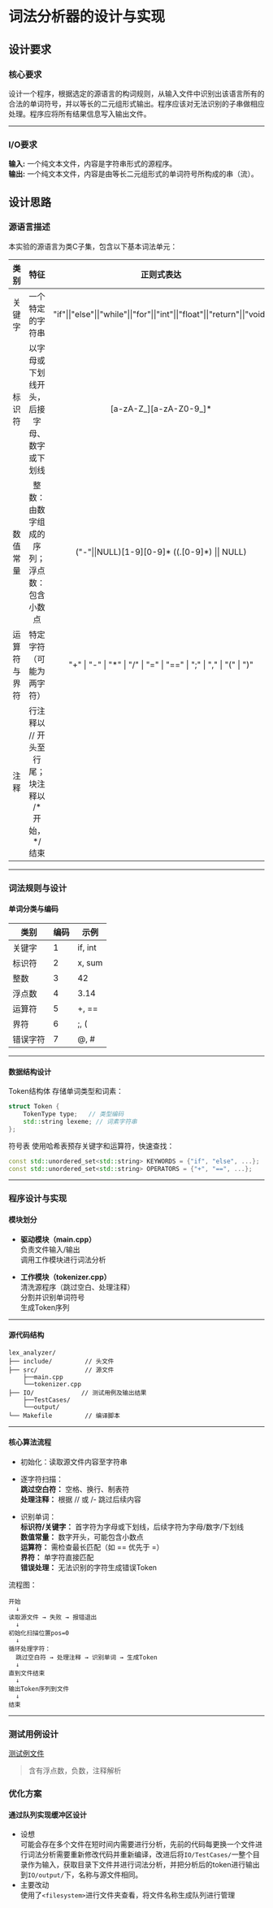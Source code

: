 # 词法分析器的设计与实现

## 设计要求
### 核心要求
设计一个程序，根据选定的源语言的构词规则，从输入文件中识别出该语言所有的合法的单词符号，并以等长的二元组形式输出。程序应该对无法识别的子串做相应处理。程序应将所有结果信息写入输出文件。  

---
### I/O要求
**输入:** 一个纯文本文件，内容是字符串形式的源程序。  
**输出:** 一个纯文本文件，内容是由等长二元组形式的单词符号所构成的串（流）。

## 设计思路
### 源语言描述
本实验的源语言为类C子集，包含以下基本词法单元：

类别|特征|正则式表达
:-:|:-:|:-:
关键字|一个特定的字符串|"if"\|\|"else"\|\|"while"\|\|"for"\|\|"int"\|\|"float"\|\|"return"\|\|"void"
标识符|以字母或下划线开头，后接字母、数字或下划线|[a-zA-Z_][a-zA-Z0-9_]*
数值常量|整数：由数字组成的序列；浮点数：包含小数点|("-"\|\|NULL)[1-9][0-9]\* ((.[0-9]\*) \|\| NULL)
运算符与界符|特定字符（可能为两字符）|"+" \| "-" \| "*" \| "/" \| "=" \| "==" \| ";" \| "," \| "(" \| ")"
注释|行注释以 // 开头至行尾；块注释以 /* 开始，*/ 结束
---
### 词法规则与设计
#### 单词分类与编码
类别|编码|示例
-|-|-
关键字|1|if, int
标识符|2|x, sum
整数|3|42
浮点数|4|3.14
运算符|5|+, ==
界符|6|;, (
错误字符|7|@, #
---
#### 数据结构设计
Token结构体
存储单词类型和词素：
```cpp
struct Token {
    TokenType type;   // 类型编码
    std::string lexeme; // 词素字符串
};
```

符号表
使用哈希表预存关键字和运算符，快速查找：
```cpp
const std::unordered_set<std::string> KEYWORDS = {"if", "else", ...};
const std::unordered_set<std::string> OPERATORS = {"+", "==", ...};
```
---
### 程序设计与实现
#### 模块划分
- **驱动模块（main.cpp）**  
负责文件输入/输出  
调用工作模块进行词法分析

- **工作模块（tokenizer.cpp）**  
清洗源程序（跳过空白、处理注释）  
分割并识别单词符号  
生成Token序列  
---
#### 源代码结构
```paintext
lex_analyzer/
├── include/         // 头文件
├── src/             // 源文件
    ├──main.cpp
    └──tokenizer.cpp
├── IO/             // 测试用例及输出结果
    ├──TestCases/
    └──output/
└── Makefile         // 编译脚本
```
---
#### 核心算法流程
- 初始化：读取源文件内容至字符串
- 逐字符扫描：  
**跳过空白符：** 空格、换行、制表符  
**处理注释：** 根据 // 或 /- 跳过后续内容

- 识别单词：  
**标识符/关键字：** 首字符为字母或下划线，后续字符为字母/数字/下划线  
**数值常量：** 数字开头，可能包含小数点  
**运算符：** 需检查最长匹配（如 == 优先于 =）  
**界符：** 单字符直接匹配  
**错误处理：** 无法识别的字符生成错误Token  

流程图：

```paintext
开始
  ↓
读取源文件 → 失败 → 报错退出
  ↓
初始化扫描位置pos=0
  ↓
循环处理字符：
  跳过空白符 → 处理注释 → 识别单词 → 生成Token
  ↓
直到文件结束
  ↓
输出Token序列到文件
  ↓
结束
```
---
### 测试用例设计
[测试例文件](IO/TestCases/simpleCauculate.txt)  
> 含有浮点数，负数，注释解析

### 优化方案
#### 通过队列实现缓冲区设计
- 设想  
可能会存在多个文件在短时间内需要进行分析，先前的代码每更换一个文件进行词法分析需要重新修改代码并重新编译，改进后将`IO/TestCases/`一整个目录作为输入，获取目录下文件并进行词法分析，并把分析后的token进行输出到`IO/output/`下，名称与源文件相同。
- 主要改动  
使用了`<filesystem>`进行文件夹查看，将文件名称生成队列进行管理